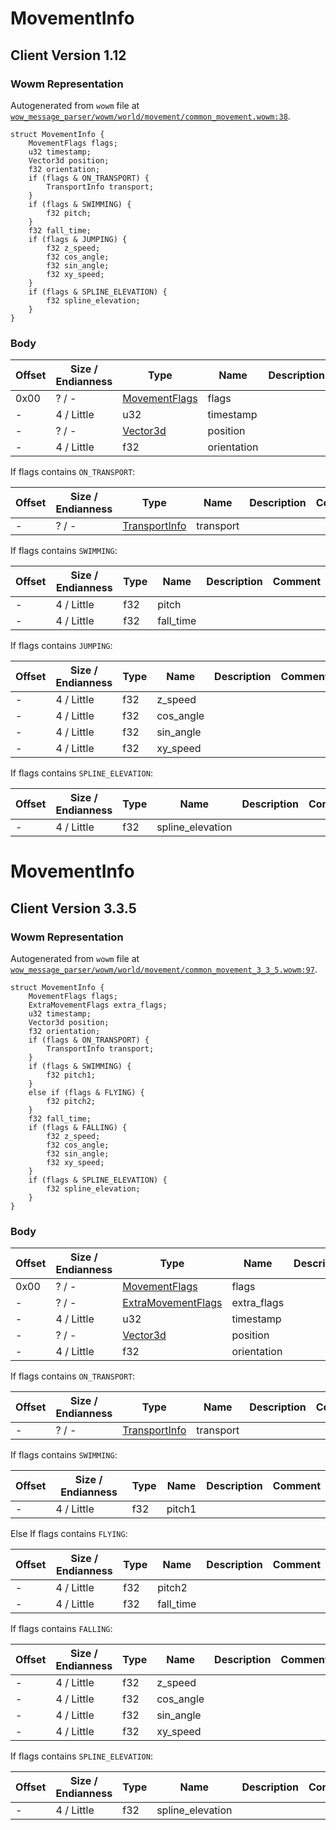 # MovementInfo

## Client Version 1.12

### Wowm Representation

Autogenerated from `wowm` file at [`wow_message_parser/wowm/world/movement/common_movement.wowm:38`](https://github.com/gtker/wow_messages/tree/main/wow_message_parser/wowm/world/movement/common_movement.wowm#L38).
```rust,ignore
struct MovementInfo {
    MovementFlags flags;
    u32 timestamp;
    Vector3d position;
    f32 orientation;
    if (flags & ON_TRANSPORT) {
        TransportInfo transport;
    }
    if (flags & SWIMMING) {
        f32 pitch;
    }
    f32 fall_time;
    if (flags & JUMPING) {
        f32 z_speed;
        f32 cos_angle;
        f32 sin_angle;
        f32 xy_speed;
    }
    if (flags & SPLINE_ELEVATION) {
        f32 spline_elevation;
    }
}
```
### Body

| Offset | Size / Endianness | Type | Name | Description | Comment |
| ------ | ----------------- | ---- | ---- | ----------- | ------- |
| 0x00 | ? / - | [MovementFlags](movementflags.md) | flags |  |  |
| - | 4 / Little | u32 | timestamp |  |  |
| - | ? / - | [Vector3d](vector3d.md) | position |  |  |
| - | 4 / Little | f32 | orientation |  |  |

If flags contains `ON_TRANSPORT`:

| Offset | Size / Endianness | Type | Name | Description | Comment |
| ------ | ----------------- | ---- | ---- | ----------- | ------- |
| - | ? / - | [TransportInfo](transportinfo.md) | transport |  |  |

If flags contains `SWIMMING`:

| Offset | Size / Endianness | Type | Name | Description | Comment |
| ------ | ----------------- | ---- | ---- | ----------- | ------- |
| - | 4 / Little | f32 | pitch |  |  |
| - | 4 / Little | f32 | fall_time |  |  |

If flags contains `JUMPING`:

| Offset | Size / Endianness | Type | Name | Description | Comment |
| ------ | ----------------- | ---- | ---- | ----------- | ------- |
| - | 4 / Little | f32 | z_speed |  |  |
| - | 4 / Little | f32 | cos_angle |  |  |
| - | 4 / Little | f32 | sin_angle |  |  |
| - | 4 / Little | f32 | xy_speed |  |  |

If flags contains `SPLINE_ELEVATION`:

| Offset | Size / Endianness | Type | Name | Description | Comment |
| ------ | ----------------- | ---- | ---- | ----------- | ------- |
| - | 4 / Little | f32 | spline_elevation |  |  |

# MovementInfo

## Client Version 3.3.5

### Wowm Representation

Autogenerated from `wowm` file at [`wow_message_parser/wowm/world/movement/common_movement_3_3_5.wowm:97`](https://github.com/gtker/wow_messages/tree/main/wow_message_parser/wowm/world/movement/common_movement_3_3_5.wowm#L97).
```rust,ignore
struct MovementInfo {
    MovementFlags flags;
    ExtraMovementFlags extra_flags;
    u32 timestamp;
    Vector3d position;
    f32 orientation;
    if (flags & ON_TRANSPORT) {
        TransportInfo transport;
    }
    if (flags & SWIMMING) {
        f32 pitch1;
    }
    else if (flags & FLYING) {
        f32 pitch2;
    }
    f32 fall_time;
    if (flags & FALLING) {
        f32 z_speed;
        f32 cos_angle;
        f32 sin_angle;
        f32 xy_speed;
    }
    if (flags & SPLINE_ELEVATION) {
        f32 spline_elevation;
    }
}
```
### Body

| Offset | Size / Endianness | Type | Name | Description | Comment |
| ------ | ----------------- | ---- | ---- | ----------- | ------- |
| 0x00 | ? / - | [MovementFlags](movementflags.md) | flags |  |  |
| - | ? / - | [ExtraMovementFlags](extramovementflags.md) | extra_flags |  |  |
| - | 4 / Little | u32 | timestamp |  |  |
| - | ? / - | [Vector3d](vector3d.md) | position |  |  |
| - | 4 / Little | f32 | orientation |  |  |

If flags contains `ON_TRANSPORT`:

| Offset | Size / Endianness | Type | Name | Description | Comment |
| ------ | ----------------- | ---- | ---- | ----------- | ------- |
| - | ? / - | [TransportInfo](transportinfo.md) | transport |  |  |

If flags contains `SWIMMING`:

| Offset | Size / Endianness | Type | Name | Description | Comment |
| ------ | ----------------- | ---- | ---- | ----------- | ------- |
| - | 4 / Little | f32 | pitch1 |  |  |

Else If flags contains `FLYING`:

| Offset | Size / Endianness | Type | Name | Description | Comment |
| ------ | ----------------- | ---- | ---- | ----------- | ------- |
| - | 4 / Little | f32 | pitch2 |  |  |
| - | 4 / Little | f32 | fall_time |  |  |

If flags contains `FALLING`:

| Offset | Size / Endianness | Type | Name | Description | Comment |
| ------ | ----------------- | ---- | ---- | ----------- | ------- |
| - | 4 / Little | f32 | z_speed |  |  |
| - | 4 / Little | f32 | cos_angle |  |  |
| - | 4 / Little | f32 | sin_angle |  |  |
| - | 4 / Little | f32 | xy_speed |  |  |

If flags contains `SPLINE_ELEVATION`:

| Offset | Size / Endianness | Type | Name | Description | Comment |
| ------ | ----------------- | ---- | ---- | ----------- | ------- |
| - | 4 / Little | f32 | spline_elevation |  |  |

